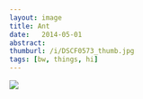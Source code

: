 ```yaml
---
layout: image
title: Ant
date:   2014-05-01
abstract: 
thumburl: /i/DSCF0573_thumb.jpg
tags: [bw, things, hi]
---
```

![]({{site.url}}/i/DSCF0573.jpg)

